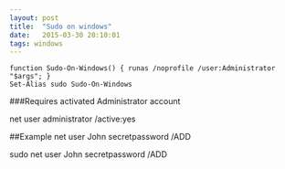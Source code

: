 ```yaml
---
layout: post
title:  "Sudo on windows"
date:   2015-03-30 20:10:01
tags: windows
---
```


    function Sudo-On-Windows() { runas /noprofile /user:Administrator "$args"; }
	Set-Alias sudo Sudo-On-Windows

###Requires activated Administrator account

net user administrator /active:yes

##Example
net user John secretpassword /ADD

sudo net user John secretpassword /ADD